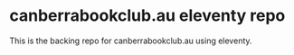 # canberrabookclub.au eleventy repo

This is the backing repo for canberrabookclub.au using eleventy. 
